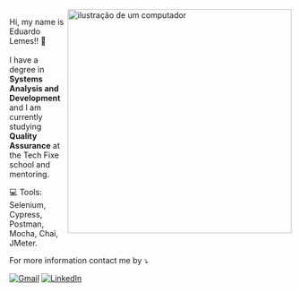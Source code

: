 <img src="https://raw.githubusercontent.com/MicaelliMedeiros/micaellimedeiros/master/image/computer-illustration.png" alt="ilustração de um computador" min-width="400px" max-width="400px" width="400px" align="right">

<p align="left"> 
  Hi, my name is Eduardo Lemes!! 👋<br><br>
  I have a degree in <strong>Systems Analysis and Development</strong> and I am currently studying <strong>Quality Assurance</strong> at the Tech Fixe school and mentoring.
</p>

<p align="left">
  💻 Tools: Selenium, Cypress, Postman, Mocha, Chai, JMeter.
</p>

<p align="left">
   For more information contact me by ⤵️
</p>

<p align="left">
  <a href="#" title="Gmail">
  <img src="https://img.shields.io/badge/-Gmail-FF0000?style=flat-square&labelColor=FF0000&logo=gmail&logoColor=white&link=testerqaeduardo@gmail.com" alt="Gmail"/></a>
  <a href="#" title="LinkedIn">
  <img src="https://img.shields.io/badge/-Linkedin-0e76a8?style=flat-square&logo=Linkedin&logoColor=white&link=https://www.linkedin.com/in/eduardo-lemes-qa/" alt="LinkedIn"/></a>
</p>
